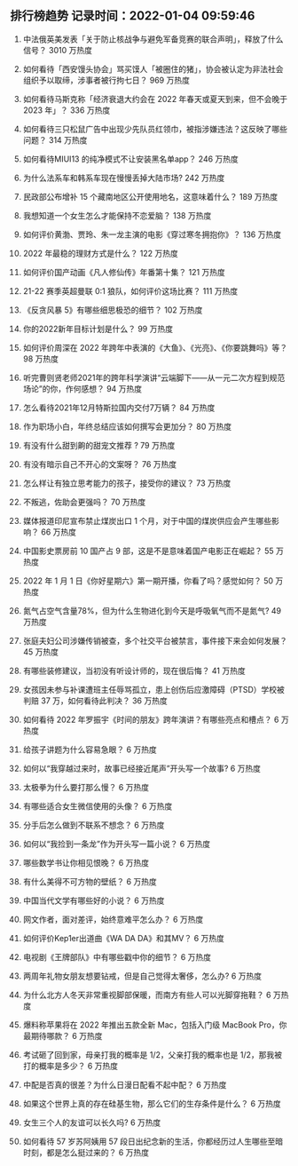 
## 排行榜趋势 记录时间：2022-01-04 09:59:46
  
  1. 中法俄英美发表「关于防止核战争与避免军备竞赛的联合声明」，释放了什么信号？ 3010 万热度
    
  2. 如何看待「西安馒头协会」骂买馍人「被圈住的猪」，协会被认定为非法社会组织予以取缔，涉事者被行拘七日？ 969 万热度
    
  3. 如何看待马斯克称「经济衰退大约会在 2022 年春天或夏天到来，但不会晚于 2023 年」？ 336 万热度
    
  4. 如何看待三只松鼠广告中出现少先队员红领巾，被指涉嫌违法？这反映了哪些问题？ 314 万热度
    
  5. 如何看待MIUI13 的纯净模式不让安装黑名单app？ 246 万热度
    
  6. 为什么法系车和韩系车现在慢慢丢掉大陆市场? 242 万热度
    
  7. 民政部公布增补 15 个藏南地区公开使用地名，这意味着什么？ 189 万热度
    
  8. 我想知道一个女生怎么才能保持不恋爱脑？ 138 万热度
    
  9. 如何评价黄渤、贾玲、朱一龙主演的电影《穿过寒冬拥抱你》？ 136 万热度
    
  10. 2022 年最稳的理财方式是什么？ 122 万热度
    
  11. 如何评价国产动画《凡人修仙传》年番第十集？ 121 万热度
    
  12. 21-22 赛季英超曼联 0:1 狼队，如何评价这场比赛？ 111 万热度
    
  13. 《反贪风暴 5》有哪些细思极恐的细节？ 102 万热度
    
  14. 你的2022新年目标计划是什么？ 99 万热度
    
  15. 如何评价周深在 2022 年跨年中表演的《大鱼》、《光亮》、《你要跳舞吗》等？ 98 万热度
    
  16. 听完曹则贤老师2021年的跨年科学演讲“云端脚下——从一元二次方程到规范场论”的你，作何感想？ 94 万热度
    
  17. 怎么看待2021年12月特斯拉国内交付7万辆？ 84 万热度
    
  18. 作为职场小白，年终总结应该如何撰写会更加分？ 80 万热度
    
  19. 有没有什么甜到齁的甜宠文推荐   ? 79 万热度
    
  20. 有没有暗示自己不开心的文案呀？ 76 万热度
    
  21. 怎么样让有独立思考能力的孩子，接受你的建议？ 73 万热度
    
  22. 不叛逃，佐助会更强吗？ 70 万热度
    
  23. 媒体报道印尼宣布禁止煤炭出口 1 个月，对于中国的煤炭供应会产生哪些影响？ 66 万热度
    
  24. 中国影史票房前 10 国产占 9 部，这是不是意味着国产电影正在崛起？ 55 万热度
    
  25. 2022 年 1 月 1 日《你好星期六》第一期开播，你看了吗？感觉如何？ 50 万热度
    
  26. 氮气占空气含量78%，但为什么生物进化到今天是呼吸氧气而不是氮气? 49 万热度
    
  27. 张庭夫妇公司涉嫌传销被查，多个社交平台被禁言，事件接下来会如何发展？ 45 万热度
    
  28. 有哪些装修建议，当初没有听设计师的，现在很后悔？ 41 万热度
    
  29. 女孩因未参与补课遭班主任辱骂孤立，患上创伤后应激障碍（PTSD）学校被判赔 37 万，如何看待此判决？ 36 万热度
    
  30. 如何看待 2022 年罗振宇《时间的朋友》跨年演讲？有哪些亮点和槽点？ 6 万热度
    
  31. 给孩子讲题为什么容易急眼？ 6 万热度
    
  32. 如何以“我穿越过来时，故事已经接近尾声”开头写一个故事? 6 万热度
    
  33. 太极拳为什么要打那么慢？ 6 万热度
    
  34. 有哪些适合女生微信使用的头像？ 6 万热度
    
  35. 分手后怎么做到不联系不想念？ 6 万热度
    
  36. 如何以“我捡到一条龙”作为开头写一篇小说？ 6 万热度
    
  37. 哪些数学书让你相见恨晚？ 6 万热度
    
  38. 有什么美得不可方物的壁纸？ 6 万热度
    
  39. 中国当代文学有哪些好的小说？ 6 万热度
    
  40. 网文作者，面对差评，始终意难平怎么办？ 6 万热度
    
  41. 如何评价Kep1er出道曲《WA DA DA》和其MV？ 6 万热度
    
  42. 电视剧《王牌部队》中有哪些戳中你的细节？ 6 万热度
    
  43. 两周年礼物女朋友想要钻戒，但是自己觉得太奢侈，怎么办? 6 万热度
    
  44. 为什么北方人冬天非常重视脚部保暖，而南方有些人可以光脚穿拖鞋？ 6 万热度
    
  45. 爆料称苹果将在 2022 年推出五款全新 Mac，包括入门级 MacBook Pro，你最期待哪款？ 6 万热度
    
  46. 考试砸了回到家，母亲打我的概率是 1/2，父亲打我的概率也是 1/2，那我被打的概率是多少？ 6 万热度
    
  47. 中配是否真的很差？为什么日漫日配看不起中配？ 6 万热度
    
  48. 如果这个世界上真的存在硅基生物，那么它们的生存条件是什么？ 6 万热度
    
  49. 女生三个人的友谊可以长久吗? 6 万热度
    
  50. 如何看待 57 岁苏阿姨用 57 段日出纪念新的生活，你都经历过人生哪些至暗时刻，都是怎么挺过来的？ 6 万热度
    